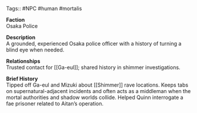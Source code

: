 Tags:: #NPC #human #mortalis

**Faction**  
Osaka Police

**Description**  
A grounded, experienced Osaka police officer with a history of turning a blind eye when needed.

**Relationships**  
Trusted contact for [[Ga-eul]]; shared history in shimmer investigations.

**Brief History**  
Tipped off Ga-eul and Mizuki about [[Shimmer]] rave locations. Keeps tabs on supernatural-adjacent incidents and often acts as a middleman when the mortal authorities and shadow worlds collide. Helped Quinn interrogate a fae prisoner related to Aitan’s operation.